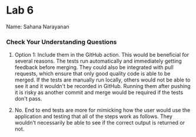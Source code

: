 # Lab 6

Name: Sahana Narayanan

### Check Your Understanding Questions

1. Option 1: Include them in the GitHub action. This would be beneficial for several reasons. The tests run automatically and immediately getting feedback before merging. They could also be integrated with pull requests, which ensure that only good quality code is able to be merged. If the tests are manually run locally, others would not be able to see it and it wouldn't be recorded in GitHub. Running them after pushing it is risky as another commit and merge would be required if the tests don't pass. 

2. No. End to end tests are more for mimicking how the user would use the application and testing that all of the steps work as follows. They wouldn't necessarily be able to see if the correct output is returned or not. 
